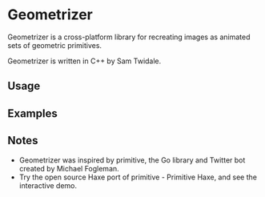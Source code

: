 # Geometrizer

Geometrizer is a cross-platform library for recreating images as animated sets of geometric primitives.

Geometrizer is written in C++ by Sam Twidale.

## Usage

## Examples

## Notes
* Geometrizer was inspired by primitive, the Go library and Twitter bot created by Michael Fogleman.
* Try the open source Haxe port of primitive - Primitive Haxe, and see the interactive demo.
